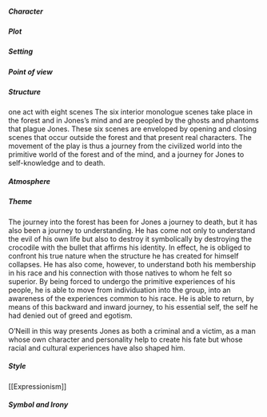 


##### Character


##### Plot


##### Setting


##### Point of view


##### Structure
one act with eight scenes
The six interior monologue scenes take place in the forest and in Jones’s mind and are peopled by the ghosts and phantoms that plague Jones. These six scenes are enveloped by opening and closing scenes that occur outside the forest and that present real characters.
The movement of the play is thus a journey from the civilized world into the primitive world of the forest and of the mind, and a journey for Jones to self-knowledge and to death.

##### Atmosphere


##### Theme

The journey into the forest has been for Jones a journey to death, but it has also been a journey to understanding. He has come not only to understand the evil of his own life but also to destroy it symbolically by destroying the crocodile with the bullet that affirms his identity. In effect, he is obliged to confront his true nature when the structure he has created for himself collapses. He has also come, however, to understand both his membership in his race and his connection with those natives to whom he felt so superior. By being forced to undergo the primitive experiences of his people, he is able to move from individuation into the group, into an awareness of the experiences common to his race. He is able to return, by means of this backward and inward journey, to his essential self, the self he had denied out of greed and egotism.

O’Neill in this way presents Jones as both a criminal and a victim, as a man whose own character and personality help to create his fate but whose racial and cultural experiences have also shaped him.


##### Style
[[Expressionism]]

##### Symbol and Irony

